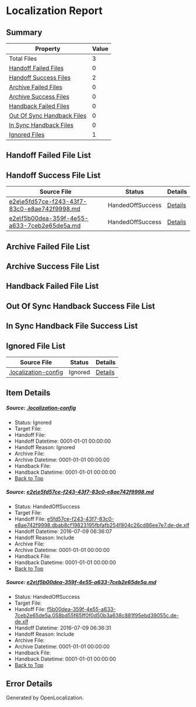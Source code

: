 # <a name='report-top'></a> Localization Report

## Summary
 Property | Value 
 -------- | ----- 
 Total Files | 3
[ Handoff Failed Files ](#handoff-failed-list)| 0
[ Handoff Success Files ](#handoff-success-list)| 2
[ Archive Failed Files ](#archive-failed-list)| 0
[ Archive Success Files ](#archive-success-list)| 0
[ Handback Failed Files ](#handback-failed-list)| 0
[ Out Of Sync Handback Files ](#outofsync-handback-success-list)| 0
[ In Sync Handback Files ](#insync-handback-success-list)| 0
[ Ignored Files ](#ignored-list)| 1

## <a name='handoff-failed-list'></a> Handoff Failed File List

## <a name='handoff-success-list'></a> Handoff Success File List
 Source File | Status | Details 
 ----------- | ------ | ------- 
 [e2e\e5fd57ce-f243-43f7-83c0-e8ae742f9998.md](https://github.com/OpenLocalizationTestOrg/oltest/blob/f261efe2419f480e6c0e43cacb292bcd5829069d/e2e/e5fd57ce-f243-43f7-83c0-e8ae742f9998.md) | HandedOffSuccess | [Details](#a9c63f8f4efbfe4d7bea3cf0aab4032c8293e0111)
 [e2e\f5b00dea-359f-4e55-a633-7ceb2e65de5a.md](https://github.com/OpenLocalizationTestOrg/oltest/blob/3608e82eacee3a8528cf9b39c28093d496350c42/e2e/f5b00dea-359f-4e55-a633-7ceb2e65de5a.md) | HandedOffSuccess | [Details](#1c2c2249950cb3de34518e26e2a28074d25dd6812)

## <a name='archive-failed-list'></a> Archive Failed File List

## <a name='archive-success-list'></a> Archive Success File List

## <a name='handback-failed-list'></a> Handback Failed File List

## <a name='outofsync-handback-success-list'></a> Out Of Sync Handback Success File List

## <a name='insync-handback-success-list'></a> In Sync Handback File Success List

## <a name='ignored-list'></a> Ignored File List
 Source File | Status | Details 
 ----------- | ------ | ------- 
 [.localization-config](https://github.com/OpenLocalizationTestOrg/oltest/blob/3608e82eacee3a8528cf9b39c28093d496350c42/.localization-config) | Ignored | [Details](#3d4f252ac210baf56311d7e97dcc2db10974dbd20)

## Item Details
##### <a name='3d4f252ac210baf56311d7e97dcc2db10974dbd20'></a> Source: [.localization-config](https://github.com/OpenLocalizationTestOrg/oltest/blob/3608e82eacee3a8528cf9b39c28093d496350c42/.localization-config)
* Status: Ignored
* Target File: 
* Handoff File: 
* Handoff Datetime: 0001-01-01 00:00:00
* Handoff Reason: Ignored
* Archive File: 
* Archive Datetime: 0001-01-01 00:00:00
* Handback File: 
* Handback Datetime: 0001-01-01 00:00:00
* [Back to Top](#report-top)

##### <a name='a9c63f8f4efbfe4d7bea3cf0aab4032c8293e0111'></a> Source: [e2e\e5fd57ce-f243-43f7-83c0-e8ae742f9998.md](https://github.com/OpenLocalizationTestOrg/oltest/blob/f261efe2419f480e6c0e43cacb292bcd5829069d/e2e/e5fd57ce-f243-43f7-83c0-e8ae742f9998.md)
* Status: HandedOffSuccess
* Target File: 
* Handoff File: [e5fd57ce-f243-43f7-83c0-e8ae742f9998.dbab8cf19823195fbfafb254f804c26cd86ee7e7.de-de.xlf](https://github.com/OpenLocalizationTestOrg/olhandoff-e2e/blob/1fbb07657e08cee9c431d1ed0137cf30b44a6951/ol-handoff/OpenLocalizationTestOrg/oltest-dede-fly/ci/ht/e5fd57ce-f243-43f7-83c0-e8ae742f9998.dbab8cf19823195fbfafb254f804c26cd86ee7e7.de-de.xlf)
* Handoff Datetime: 2016-07-09 06:36:07
* Handoff Reason: Include
* Archive File: 
* Archive Datetime: 0001-01-01 00:00:00
* Handback File: 
* Handback Datetime: 0001-01-01 00:00:00
* [Back to Top](#report-top)

##### <a name='1c2c2249950cb3de34518e26e2a28074d25dd6812'></a> Source: [e2e\f5b00dea-359f-4e55-a633-7ceb2e65de5a.md](https://github.com/OpenLocalizationTestOrg/oltest/blob/3608e82eacee3a8528cf9b39c28093d496350c42/e2e/f5b00dea-359f-4e55-a633-7ceb2e65de5a.md)
* Status: HandedOffSuccess
* Target File: 
* Handoff File: [f5b00dea-359f-4e55-a633-7ceb2e65de5a.058bd55f65ff0f0d50b3a638c881f95ebd39055c.de-de.xlf](https://github.com/OpenLocalizationTestOrg/olhandoff-e2e/blob/a83fadbd9f00a7e93441d5c7efe34116db4aedc0/ol-handoff/OpenLocalizationTestOrg/oltest-dede-fly/ci/ht/f5b00dea-359f-4e55-a633-7ceb2e65de5a.058bd55f65ff0f0d50b3a638c881f95ebd39055c.de-de.xlf)
* Handoff Datetime: 2016-07-09 06:36:31
* Handoff Reason: Include
* Archive File: 
* Archive Datetime: 0001-01-01 00:00:00
* Handback File: 
* Handback Datetime: 0001-01-01 00:00:00
* [Back to Top](#report-top)


## Error Details

Generated by OpenLocalization.

